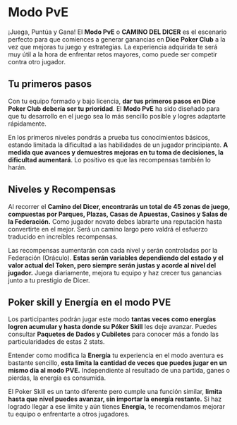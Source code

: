 # Modo PvE

¡Juega, Puntúa y Gana! El **Modo PvE** o **CAMINO DEL DICER** es el escenario perfecto para que comiences a generar ganancias en **Dice Poker Club** a la vez que mejoras tu juego y estrategias. La experiencia adquirida te será muy útil a la hora de enfrentar retos mayores, como puede ser competir contra otro jugador.

## **Tu primeros pasos**

Con tu equipo formado y bajo licencia, **dar tus primeros pasos en Dice Poker Club debería ser tu prioridad**. El **Modo PvE** ha sido diseñado para que tu desarrollo en el juego sea lo más sencillo posible y logres adaptarte rápidamente.

En los primeros niveles pondrás a prueba tus conocimientos básicos, estando limitada la dificultad a las habilidades de un jugador principiante. **A medida que avances y demuestres mejoras en tu toma de decisiones, la dificultad aumentará**. Lo positivo es que las recompensas también lo harán.

## Niveles y Recompensas

Al recorrer el **Camino del Dicer, encontrarás un total de 45 zonas de juego, compuestas por Parques, Plazas, Casas de Apuestas, Casinos y Salas de la Federación.** Como jugador novato debes labrarte una reputación hasta convertirte en el mejor. Será un camino largo pero valdrá el esfuerzo traducido en increíbles recompensas.

Las recompensas aumentarán con cada nivel y serán controladas por la Federación (Oráculo). **Estas serán variables dependiendo del estado y el valor actual del Token, pero siempre serán justas y acorde al nivel del jugador.** Juega diariamente, mejora tu equipo y haz crecer tus ganancias junto a tu prestigio de Dicer.



## Poker skill y Energía en el modo PVE

Los participantes podrán jugar este modo **tantas veces como energías logren acumular y hasta donde su Póker Skill** les deje avanzar. Puedes consultar **Paquetes de Dados y Cubiletes** para conocer más a fondo las particularidades de estas 2 stats.

Entender como modifica la **Energía** tu experiencia en el modo aventura es bastante sencillo, **esta limita la cantidad de veces que puedes jugar en un mismo día al modo PVE.** Independiente al resultado de una partida, ganes o pierdas, la energía es consumida.

El Poker Skill es un tanto diferente pero cumple una función similar, **limita hasta que nivel puedes avanzar, sin importar la energía restante.** Si haz logrado llegar a ese límite y aún tienes **Energía,** te recomendamos mejorar tu equipo o enfrentarte a otros jugadores.